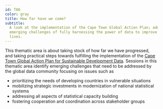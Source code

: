 ```yaml
---
id: TA6
color: gray
title: How far have we come?
subtitle:
  A look at the implementation of the Cape Town Global Action Plan; addressing
  emerging challenges of fully harnessing the power of data to improve people's
  lives.
---
```


This thematic area is about taking stock of how far we have progressed, and
taking practical steps towards fulfilling the implementation of the
[Cape Town Global Action Plan for Sustainable Development Data](https://unstats.un.org/sdgs/hlg/cape-town-global-action-plan/).
Sessions in this thematic area identify emerging challenges that need to be
addressed by the global data community focusing on issues such as

- prioritizing the needs of developing countries in vulnerable situations
- mobilizing strategic investments in modernization of national statistical
  systems
- addressing all aspects of statistical capacity building
- fostering cooperation and coordination across stakeholder groups
